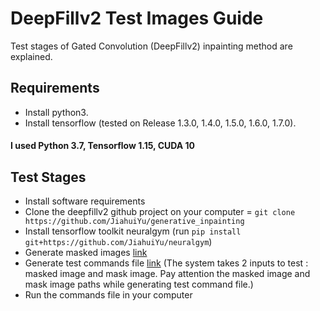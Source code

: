 # DeepFillv2 Test Images Guide
Test stages of Gated Convolution (DeepFillv2) inpainting method are explained.

<h2>Requirements</h2>
<ul>
  <li>Install python3.</li>
  <li>Install tensorflow (tested on Release 1.3.0, 1.4.0, 1.5.0, 1.6.0, 1.7.0).</li>
</ul>

<h4>I used Python 3.7, Tensorflow 1.15, CUDA 10</h4>

<h2>Test Stages</h2>
<ul>
  <li>Install software requirements</li>
  <li>Clone the deepfillv2 github project on your computer = <code>git clone https://github.com/JiahuiYu/generative_inpainting</code></li>
  <li>Install tensorflow toolkit neuralgym (run <code>pip install git+https://github.com/JiahuiYu/neuralgym</code>)</li>
  <li>Generate masked images <a href="https://github.com/elifgokpinar/DeepFillv2-Test-Images-Guide/tree/main/Generate%20Masked%20Images">link</a></li>
  <li>Generate test commands file  <a href="https://github.com/elifgokpinar/DeepFillv2-Test-Images-Guide/tree/main/Generate%20Test%20Commands">link</a> (The system takes 2 inputs to test : masked image and mask image. Pay attention the masked image and mask image paths while generating test command file.)</li>
  <li>Run the commands file in your computer</li>
</ul>


